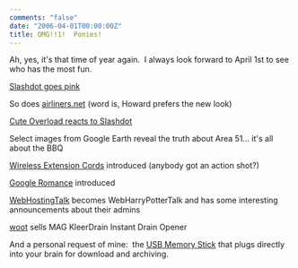 ```yaml
---
comments: "false"
date: "2006-04-01T00:00:00Z"
title: OMG!!1!  Ponies!
---
```

<p>Ah, yes, it's that time of year again.  I always look forward to April 1st to see who has the most fun.</p>
<p><a href="http://slashdot.org/article.pl?sid=06/03/31/1644225">Slashdot goes pink</a></p>
<p>So does <a href="http://www.airliners.net/">airliners.net</a> (word is, Howard prefers the new look) </p>
<p><a href="http://mfrost.typepad.com/cute_overload/2006/03/co_discovered_b.html">Cute Overload reacts to Slashdot</a> </p>
<p>Select images from Google Earth reveal the truth about Area 51... it's all about the BBQ</p>
<p><a href="http://www.thinkgeek.com/stuff/41/wec.shtml">Wireless Extension Cords</a> introduced (anybody got an action shot?)</p>
<p><a href="http://www.google.com/romance/tour.html">Google Romance</a> introduced</p>
<p><a href="http://www.webhostingtalk.com/">WebHostingTalk</a> becomes WebHarryPotterTalk and has some interesting announcements about their admins</p>
<p><a href="http://www.woot.com/">woot</a> sells MAG KleerDrain Instant Drain Opener</p>
<p>And a personal request of mine:  the <a href="http://www.iwantoneofthose.com/search.do?productCode=memsti&amp;CMP=EMC-MAR_OFF10">USB Memory Stick</a> that plugs directly into your brain for download and archiving.</p>
